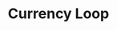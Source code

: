 ---
layout: loop
title: Currency Loop
description: Currency loop lists currencies.
sidebar: loop
subnav: loop_currency
uses_global_argument: true
returns_global_outputs: { countable : true, timestampable : true, versionable : false }
type: currency
arguments :
    - {name: "id", description: "A single or a list of currency ids.", example: "id=\"2\", id=\"1,4,7\""}
    - {name: "default_only", description: "A boolean value to display only the default currency.", example: "default_only=\"true\""}
    - {name: "exclude", description: "A single or a list of currency ids.", example: "exclude=\"2\", exclude=\"1,4,7\""}
    - {name: "lang", description: "A lang id", example: "lang=\"1\""}
outputs :
    - {name: "$ID", description: "the currency id"}
    - {name: "$NAME", description: "the currency name"}
    - {name: "$ISOCODE", description: "the ISO numeric currency code"}
    - {name: "$SYMBOL", description: "the ISO numeric currency symbol"}
    - {name: "$RATE", description: "the currency rate"}
    - {name: "$IS_DEFAULT", description: "returns if the currency is the default currency"}
    - {name: "$POSITION", description: "the currency position"}
---